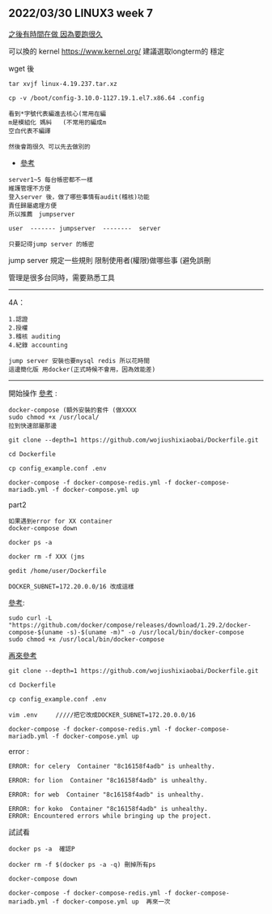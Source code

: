 ## 2022/03/30 LINUX3 week 7 

[之後有時間在做 因為要跑很久](https://www.ltsplus.com/linux/rhel-centos-7-compile-kernel)

可以換的 kernel  https://www.kernel.org/
建議選取longterm的 穩定

wget 後
```
tar xvjf linux-4.19.237.tar.xz
```
```
cp -v /boot/config-3.10.0-1127.19.1.el7.x86.64 .config
```
```
看到*字號代表編進去核心(常用在編
m是模組化 媽糾   (不常用的編成m
空白代表不編譯

然後會跑很久 可以先去做別的
```

* [參考](https://github.com/jumpserver/Dockerfile)
![]()
```
server1~5 每台帳密都不一樣  
維護管理不方便  
登入server 後，做了哪些事情有audit(稽核)功能　　
責任歸屬處理方便
所以推薦　jumpserver
```
```
user  ------- jumpserver  --------  server
```
```
只要記得jump server 的帳密
```
jump server 規定一些規則 限制使用者(權限)做哪些事 (避免誤刪

管理是很多台同時，需要熟悉工具

------------------------------------------------------
4A：
```
1.認證
2.授權 
3.稽核 auditing
4.紀錄 accounting
```
```
jump server 安裝也要mysql redis 所以花時間
這邊簡化版 用docker(正式時候不會用，因為效能差)
```


-------------------------------------------------------------------------------------------
開始操作 [參考](https://docs.docker.com/compose/extends/) :

	docker-compose (額外安裝的套件 (做XXXX
	sudo chmod +x /usr/local/
	拉到快速部屬那邊

	git clone --depth=1 https://github.com/wojiushixiaobai/Dockerfile.git

	cd Dockerfile

	cp config_example.conf .env

	docker-compose -f docker-compose-redis.yml -f docker-compose-mariadb.yml -f docker-compose.yml up



part2

	如果遇到error for XX container
	docker-compose down

	docker ps -a
	
    docker rm -f XXX (jms
	
    gedit /home/user/Dockerfile
	
    DOCKER_SUBNET=172.20.0.0/16 改成這樣




[參考](https://docs.docker.com/compose/install/):
```
sudo curl -L "https://github.com/docker/compose/releases/download/1.29.2/docker-compose-$(uname -s)-$(uname -m)" -o /usr/local/bin/docker-compose
sudo chmod +x /usr/local/bin/docker-compose
```
[再來參考](https://github.com/jumpserver/Dockerfile)
```
git clone --depth=1 https://github.com/wojiushixiaobai/Dockerfile.git

cd Dockerfile

cp config_example.conf .env

vim .env     /////把它改成DOCKER_SUBNET=172.20.0.0/16

docker-compose -f docker-compose-redis.yml -f docker-compose-mariadb.yml -f docker-compose.yml up
```

error : 
```
ERROR: for celery  Container "8c16158f4adb" is unhealthy.

ERROR: for lion  Container "8c16158f4adb" is unhealthy.

ERROR: for web  Container "8c16158f4adb" is unhealthy.

ERROR: for koko  Container "8c16158f4adb" is unhealthy.
ERROR: Encountered errors while bringing up the project.
```
試試看
```
docker ps -a  確認P

docker rm -f $(docker ps -a -q) 刪掉所有ps

docker-compose down

docker-compose -f docker-compose-redis.yml -f docker-compose-mariadb.yml -f docker-compose.yml up  再來一次
```
























